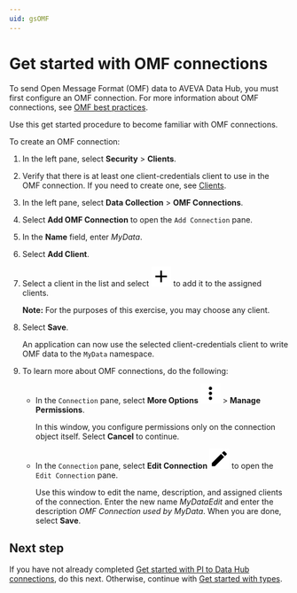 ```yaml
---
uid: gsOMF
---
```


# Get started with OMF connections

To send Open Message Format (OMF) data to AVEVA Data Hub, you must first configure an OMF connection. For more information about OMF connections, see [OMF best practices](xref:bpOMFConnection).

Use this get started procedure to become familiar with OMF connections.

To create an OMF connection:

1. In the left pane, select **Security** > **Clients**.

1. Verify that there is at least one client-credentials client to use in the OMF connection. If you need to create one, see [Clients](xref:ccClients).

1. In the left pane, select **Data Collection** > **OMF Connections**.

1. Select **Add OMF Connection** to open the `Add Connection` pane.

1. In the **Name** field, enter *MyData*.

1. Select **Add Client**.

1. Select a client in the list and select ![Assign](../../../_icons/default/plus.svg) to add it to the assigned clients.

   **Note:** For the purposes of this exercise, you may choose any client.

1. Select **Save**.

   An application can now use the selected client-credentials client to write OMF data to the `MyData` namespace.

1. To learn more about OMF connections, do the following:

   - In the `Connection` pane, select **More Options** ![more options](../../../_icons/default/dots-vertical.svg) > **Manage Permissions**.

     In this window, you configure permissions only on the connection object itself. Select **Cancel** to continue.

   - In the `Connection` pane, select **Edit Connection** ![edit connection](../../../_icons/default/pencil.svg) to open the `Edit Connection` pane.

     Use this window to edit the name, description, and assigned clients of the connection. Enter the new name *MyDataEdit* and enter the description *OMF Connection used by MyData*. When you are done, select **Save**.

## Next step

If you have not already completed [Get started with PI to Data Hub connections](xref:gsPItoOCS), do this next. Otherwise, continue with [Get started with types](xref:gsTypes).
